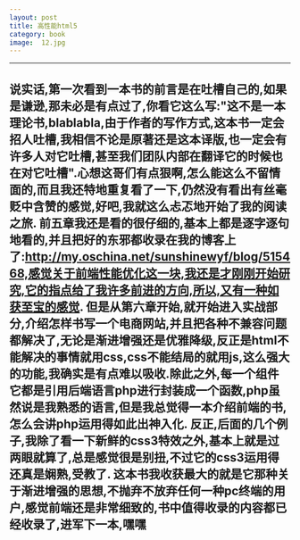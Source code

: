 ```yaml
---
layout: post
title: 高性能html5
category: book
image:  12.jpg
---
```


---
说实话,第一次看到一本书的前言是在吐槽自己的,如果是谦逊,那未必是有点过了,你看它这么写:"这不是一本理论书,blablabla,由于作者的写作方式,这本书一定会招人吐槽,我相信不论是原著还是这本译版,也一定会有许多人对它吐槽,甚至我们团队内部在翻译它的时候也在对它吐槽".心想这哥们有点狠啊,怎么能这么不留情面的,而且我还特地重复看了一下,仍然没有看出有丝毫贬中含赞的感觉,好吧,我就这么忐忑地开始了我的阅读之旅.
前五章我还是看的很仔细的,基本上都是逐字逐句地看的,并且把好的东邪都收录在我的博客上了:http://my.oschina.net/sunshinewyf/blog/515468,感觉关于前端性能优化这一块,我还是才刚刚开始研究,它的指点给了我许多前进的方向,所以,又有一种如获至宝的感觉.
但是从第六章开始,就开始进入实战部分,介绍怎样书写一个电商网站,并且把各种不兼容问题都解决了,无论是渐进增强还是优雅降级,反正是html不能解决的事情就用css,css不能结局的就用js,这么强大的功能,我确实是有点难以吸收.除此之外,每一个组件它都是引用后端语言php进行封装成一个函数,php虽然说是我熟悉的语言,但是我总觉得一本介绍前端的书,怎么会讲php运用得如此出神入化.
反正,后面的几个例子,我除了看一下新鲜的css3特效之外,基本上就是过两眼就算了,总是感觉很是别扭,不过它的css3运用得还真是娴熟,受教了.
这本书我收获最大的就是它那种关于渐进增强的思想,不抛弃不放弃任何一种pc终端的用户,感觉前端还是非常细致的,书中值得收录的内容都已经收录了,进军下一本,嘿嘿
---